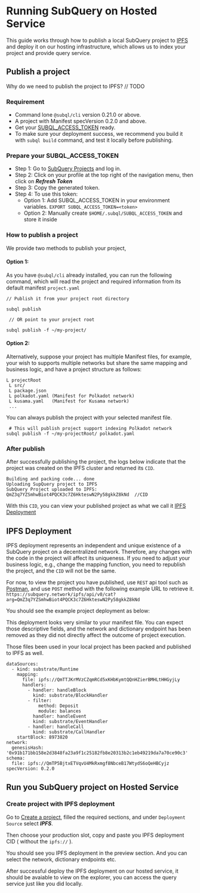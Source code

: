 # Running SubQuery on Hosted Service

This guide works through how to publish a local SubQuery project to [IPFS]() and deploy it on our hosting infrastructure, which allows us to index your project and provide query service.

## Publish a project

Why do we need to publish the project to IPFS? // TODO

### Requirement
- Command lone `@subql/cli` version 0.21.0 or above.
- A project with Manifest specVersion 0.2.0 and above.
- Get your [SUBQL_ACCESS_TOKEN]() ready.
- To make sure your deployment success, we recommend you build it with `subql build` command, and test it locally before publishing.


### Prepare your SUBQL_ACCESS_TOKEN
- Step 1: Go to [SubQuery Projects](https://project.subquery.network/) and log in.
- Step 2: Click on your profile at the top right of the navigation menu, then click on ***Refresh Token***
- Step 3: Copy the generated token.
- Step 4: To use this token:
  - Option 1: Add SUBQL_ACCESS_TOKEN in your environment variables. `EXPORT SUBQL_ACCESS_TOKEN=<token>`
  - Option 2: Manually create `$HOME/.subql/SUBQL_ACCESS_TOKEN` and store it inside

### How to publish a project

We provide two methods to publish your project,

#### Option 1:
As you have `@subql/cli` already installed, you can run the following command, which will read the project and required information from its default manifest `project.yaml`

```
// Publish it from your project root directory

subql publish

 // OR point to your project root
 
subql publish -f ~/my-project/ 
```

#### Option 2:

Alternatively, suppose your project has multiple Manifest files, for example, your wish to supports multiple networks but share the same mapping and business logic, and have a project structure as follows:

```
L projectRoot
 L src/
 L package.json
 L polkadot.yaml (Manifest for Polkadot network)
 L kusama.yaml   (Manifest for Kusama network)
 ...
```

You can always publish the project with your selected manifest file.

```
 # This will publish project support indexing Polkadot network
subql publish -f ~/my-projectRoot/ polkadot.yaml
```

### After publish

After successfully publishing the project, the logs below indicate that the project was created on the IPFS cluster and returned its `CID`.

```
Building and packing code... done
Uploading SupQuery project to IPFS
SubQuery Project uploaded to IPFS: QmZ3q7YZSmhwBiot4PQCK3c7Z6HkteswN2Py58gkkZ8kNd  //CID
```

With this `CID`, you can view your published project as what we call it [IPFS Deployment]()

## IPFS Deployment

IPFS deployment represents an independent and unique existence of a SubQuery project on a decentralized network. Therefore, any changes with the code in the project will affect its uniqueness. If you need to adjust your business logic, e.g., change the mapping function, you need to republish the project, and the `CID` will not be the same.

For now, to view the project you have published, use `REST` api tool such as [Postman](https://web.postman.co/), and use `POST` method with the following example URL to retrieve it.
`https://subquery.network/ipfs/api/v0/cat?arg=QmZ3q7YZSmhwBiot4PQCK3c7Z6HkteswN2Py58gkkZ8kNd`

You should see the example project deployment as below:

This deployment looks very similar to your manifest file. You can expect those descriptive fields, and the network and dictionary endpoint has been removed as they did not directly affect the outcome of project execution.

Those files been used in your local project has been packed and published to IPFS as well.

```
dataSources:
  - kind: substrate/Runtime
    mapping:
      file: ipfs://QmTTJKrMVzCZqmRCd5xKHbKymtQQnHZierBMHLtHHGyjLy
      handlers:
        - handler: handleBlock
          kind: substrate/BlockHandler
        - filter:
            method: Deposit
            module: balances
          handler: handleEvent
          kind: substrate/EventHandler
        - handler: handleCall
          kind: substrate/CallHandler
    startBlock: 8973820
network:
  genesisHash: '0x91b171bb158e2d3848fa23a9f1c25182fb8e20313b2c1eb49219da7a70ce90c3'
schema:
  file: ipfs://QmTP5BjtxETVqvU4MkRxmgf8NbceB17WtydS6oQeHBCyjz
specVersion: 0.2.0
```

## Run you SubQuery project on Hosted Service

### Create project with IPFS deployment

Go to [Create a project](https://project.subquery.network/projects/new), filled the required sections, and under `Deployment Source` select ***IPFS***. 

Then choose your production slot, copy and paste you IPFS deployment CID ( without the `ipfs://` ). 

You should see you IPFS deployment in the preview section. And you can select the network, dictionary endpoints etc.

After successful deploy the IPFS deployment on our hosted service, it should be avaiable to view on the explorer, you can access the query service just like you did locally.


